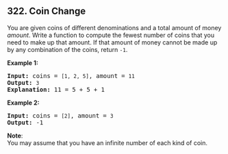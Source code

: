 ## 322. Coin Change

<p>You are given coins of different denominations and a total amount of money <i>amount</i>. Write a function to compute the fewest number of coins that you need to make up that amount. If that amount of money cannot be made up by any combination of the coins, return <code>-1</code>.</p>

<p><b>Example 1:</b></p>

<pre>
<strong>Input: </strong>coins = <code>[1, 2, 5]</code>, amount = <code>11</code>
<strong>Output: </strong><code>3</code> 
<strong>Explanation:</strong> 11 = 5 + 5 + 1</pre>

<p><b>Example 2:</b></p>

<pre>
<strong>Input: </strong>coins = <code>[2]</code>, amount = <code>3</code>
<strong>Output: </strong>-1
</pre>

<p><b>Note</b>:<br />
You may assume that you have an infinite number of each kind of coin.</p>
